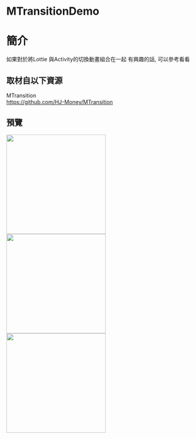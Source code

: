 # MTransitionDemo

簡介
==================================
如果對於將Lottie 與Activity的切換動畫組合在一起 有興趣的話, 可以參考看看                                   

取材自以下資源
--------
MTransition                                  
https://github.com/HJ-Money/MTransition
                          
預覽
--------
<p align="left">
  <img src="https://i.imgur.com/3gnnuFV.png" width="260"/>
  <img src="https://i.imgur.com/ENwOPnj.png" width="260"/>
  <img src="https://i.imgur.com/Bpimrhl.png" width="260"/>
</p> 
